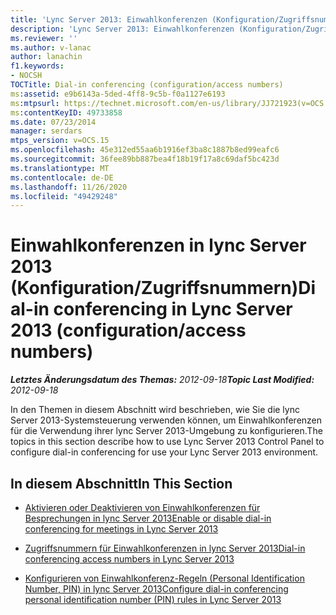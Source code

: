 ```yaml
---
title: 'Lync Server 2013: Einwahlkonferenzen (Konfiguration/Zugriffsnummern)'
description: 'Lync Server 2013: Einwahlkonferenzen (Konfiguration/Zugriffsnummern).'
ms.reviewer: ''
ms.author: v-lanac
author: lanachin
f1.keywords:
- NOCSH
TOCTitle: Dial-in conferencing (configuration/access numbers)
ms:assetid: e9b6143a-5ded-4ff8-9c5b-f0a1127e6193
ms:mtpsurl: https://technet.microsoft.com/en-us/library/JJ721923(v=OCS.15)
ms:contentKeyID: 49733858
ms.date: 07/23/2014
manager: serdars
mtps_version: v=OCS.15
ms.openlocfilehash: 45e312ed55aa6b1916ef3ba8c1887b8ed99eafc6
ms.sourcegitcommit: 36fee89bb887bea4f18b19f17a8c69daf5bc423d
ms.translationtype: MT
ms.contentlocale: de-DE
ms.lasthandoff: 11/26/2020
ms.locfileid: "49429248"
---
```

# <a name="dial-in-conferencing-in-lync-server-2013-configurationaccess-numbers"></a><span data-ttu-id="7afd1-103">Einwahlkonferenzen in lync Server 2013 (Konfiguration/Zugriffsnummern)</span><span class="sxs-lookup"><span data-stu-id="7afd1-103">Dial-in conferencing in Lync Server 2013 (configuration/access numbers)</span></span>

<div data-xmlns="http://www.w3.org/1999/xhtml">

<div class="topic" data-xmlns="http://www.w3.org/1999/xhtml" data-msxsl="urn:schemas-microsoft-com:xslt" data-cs="https://msdn.microsoft.com/">

<div data-asp="https://msdn2.microsoft.com/asp">



</div>

<div id="mainSection">

<div id="mainBody"><span data-ttu-id="7afd1-104">

<span> </span></span><span class="sxs-lookup"><span data-stu-id="7afd1-104">

<span> </span></span></span>

<span data-ttu-id="7afd1-105">_**Letztes Änderungsdatum des Themas:** 2012-09-18_</span><span class="sxs-lookup"><span data-stu-id="7afd1-105">_**Topic Last Modified:** 2012-09-18_</span></span>

<span data-ttu-id="7afd1-106">In den Themen in diesem Abschnitt wird beschrieben, wie Sie die lync Server 2013-Systemsteuerung verwenden können, um Einwahlkonferenzen für die Verwendung ihrer lync Server 2013-Umgebung zu konfigurieren.</span><span class="sxs-lookup"><span data-stu-id="7afd1-106">The topics in this section describe how to use Lync Server 2013 Control Panel to configure dial-in conferencing for use your Lync Server 2013 environment.</span></span>

<div>

## <a name="in-this-section"></a><span data-ttu-id="7afd1-107">In diesem Abschnitt</span><span class="sxs-lookup"><span data-stu-id="7afd1-107">In This Section</span></span>

  - [<span data-ttu-id="7afd1-108">Aktivieren oder Deaktivieren von Einwahlkonferenzen für Besprechungen in lync Server 2013</span><span class="sxs-lookup"><span data-stu-id="7afd1-108">Enable or disable dial-in conferencing for meetings in Lync Server 2013</span></span>](lync-server-2013-enable-or-disable-dial-in-conferencing-for-meetings.md)

  - [<span data-ttu-id="7afd1-109">Zugriffsnummern für Einwahlkonferenzen in lync Server 2013</span><span class="sxs-lookup"><span data-stu-id="7afd1-109">Dial-in conferencing access numbers in Lync Server 2013</span></span>](lync-server-2013-dial-in-conferencing-access-numbers.md)

  - [<span data-ttu-id="7afd1-110">Konfigurieren von Einwahlkonferenz-Regeln (Personal Identification Number, PIN) in lync Server 2013</span><span class="sxs-lookup"><span data-stu-id="7afd1-110">Configure dial-in conferencing personal identification number (PIN) rules in Lync Server 2013</span></span>](lync-server-2013-configure-dial-in-conferencing-personal-identification-number-pin-rules.md)

<span data-ttu-id="7afd1-111"></div>

</div>

<span> </span>

</div>

</div>

</span><span class="sxs-lookup"><span data-stu-id="7afd1-111"></div>

</div>

<span> </span>

</div>

</div>

</span></span></div>

